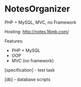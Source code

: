 # NotesOrganizer

PHP + MySQL, MVC, no Framework

Hosting: http://notes.16mb.com/

Features:
- PHP + MySQL
- OOP 
- MVC (no framework)

[specification] - test task

[db] - database scripts
